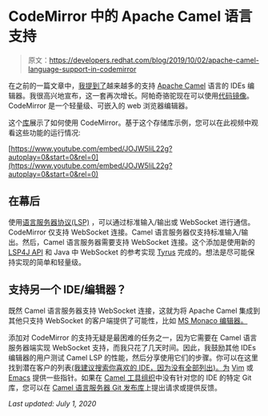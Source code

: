 # CodeMirror 中的 Apache Camel 语言支持

> 原文：<https://developers.redhat.com/blog/2019/10/02/apache-camel-language-support-in-codemirror>

在之前的一篇文章中，[我提到了](https://developers.redhat.com/blog/2019/09/17/a-look-at-development-environments-with-specific-tooling-for-apache-camel-language/)越来越多的支持 [Apache Camel](https://camel.apache.org/) 语言的 IDEs 编辑器。我很高兴地宣布，这一套再次增长。阿帕奇骆驼现在可以使用[代码镜像](https://codemirror.net/)。CodeMirror 是一个轻量级、可嵌入的 web 浏览器编辑器。

这个[库](https://www.youtube.com/redirect?q=https%3A%2F%2Fgithub.com%2Fcamel-tooling%2Fcamel-lsp-client-codemirror&redir_token=bOjTCSEyHPMub--ozWPfv8w6w0x8MTU2OTQ4MzY3OUAxNTY5Mzk3Mjc5&event=video_description&v=JOJW5liL22g)展示了如何使用 CodeMirror。基于这个存储库示例，您可以在此视频中观看这些功能的运行情况:

[https://www.youtube.com/embed/JOJW5liL22g?autoplay=0&start=0&rel=0](https://www.youtube.com/embed/JOJW5liL22g?autoplay=0&start=0&rel=0)

## 在幕后

使用[语言服务器协议(LSP)](https://microsoft.github.io/language-server-protocol/) ，可以通过标准输入/输出或 WebSocket 进行通信。CodeMirror 仅支持 WebSocket 连接。Camel 语言服务器仅支持标准输入/输出。然后，Camel 语言服务器需要支持 WebSocket 连接。这个添加是使用新的 [LSP4J API](https://github.com/camel-tooling/camel-language-server/blob/727f7a88a140041f452151da45df7b9740c5c34e/src/main/java/com/github/cameltooling/lsp/internal/websocket/CamelLSPWebSocketEndpoint.java#L28-L43) 和 Java 中 WebSocket 的参考实现 [Tyrus](https://tyrus-project.github.io/) 完成的。想法是尽可能保持实现的简单和轻量级。

## 支持另一个 IDE/编辑器？

既然 Camel 语言服务器支持 WebSocket 连接，这就为将 Apache Camel 集成到其他只支持 WebSocket 的客户端提供了可能性，比如 [MS Monaco 编辑器。](https://github.com/Microsoft/monaco-editor)

添加对 CodeMirror 的支持无疑是最困难的任务之一，因为它需要在 Camel 语言服务器端实现 WebSocket 支持，而我只花了几天时间。因此，我鼓励其他 IDEs 编辑器的用户测试 Camel LSP 的性能，然后分享使用它们的步骤。你可以在这里找到潜在客户的列表[(我建议搜索你喜欢的 IDE，因为没有全部列出)。为](https://langserver.org/#implementations-client) [Vim](https://github.com/camel-tooling/camel-lsp-client-spacevim/issues/1) 或 [Emacs](https://github.com/camel-tooling/camel-lsp-client-emacs/issues) 提供一些指针。如果在 [Camel 工具组织](https://github.com/camel-tooling)中没有针对您的 IDE 的特定 Git 库，您可以在 [Camel 语言服务器 Git 发布库](https://github.com/camel-tooling/camel-language-server)上提出请求或提供反馈。

*Last updated: July 1, 2020*